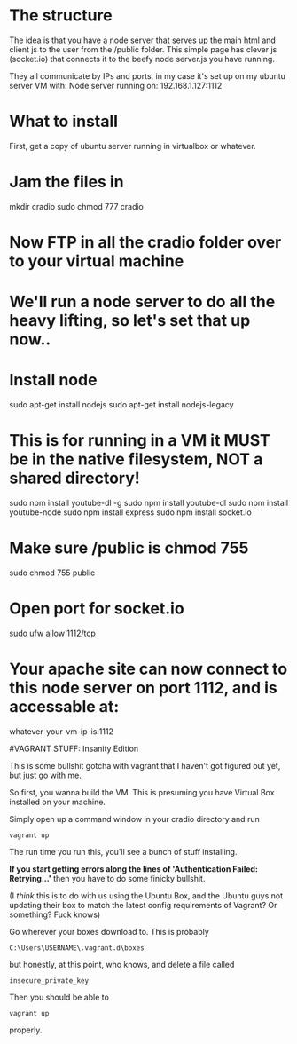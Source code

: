 

# The structure
The idea is that you have a node server that serves up the main html and client js to the user from the /public folder.
This simple page has clever js (socket.io) that connects it to the beefy node server.js you have running.

They all communicate by IPs and ports, in my case it's set up on my ubuntu server VM with:
Node server running on:   192.168.1.127:1112

# What to install
First, get a copy of ubuntu server running in virtualbox or whatever.

# Jam the files in
mkdir cradio
sudo chmod 777 cradio
# Now FTP in all the cradio folder over to your virtual machine


# We'll run a node server to do all the heavy lifting, so let's set that up now..


# Install node
sudo apt-get install nodejs
sudo apt-get install nodejs-legacy

# This is for running in a VM it MUST be in the native filesystem, NOT a shared directory!
sudo npm install youtube-dl -g
sudo npm install youtube-dl
sudo npm install youtube-node
sudo npm install express
sudo npm install socket.io

# Make sure /public is chmod 755
sudo chmod 755 public

# Open port for socket.io
sudo ufw allow 1112/tcp

# Your apache site can now connect to this node server on port 1112, and is accessable at:
whatever-your-vm-ip-is:1112


#VAGRANT STUFF: Insanity Edition

This is some bullshit gotcha with vagrant that I haven't got figured out yet, but just go with me.

So first, you wanna build the VM. This is presuming you have Virtual Box installed on your machine. 

Simply open up a command window in your cradio directory and run

```
vagrant up
```

The run time you run this, you'll see a bunch of stuff installing.

__If you start getting errors along the lines of 'Authentication Failed: Retrying...'__ then you have to do some finicky bullshit. 

(I *think* this is to do with us using the Ubuntu Box, and the Ubuntu guys not updating their box to
match the latest config requirements of Vagrant? Or something? Fuck knows)

Go wherever your boxes download to. This is probably

```
C:\Users\USERNAME\.vagrant.d\boxes
```

but honestly, at this point, who knows, and delete a file called

```
insecure_private_key
```

Then you should be able to 

```
vagrant up
```

properly.


